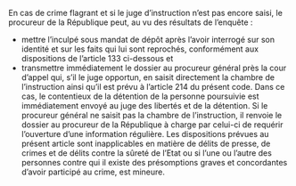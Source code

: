 En cas de crime flagrant et si le juge d’instruction n’est pas encore saisi, le procureur de la République peut, au vu des résultats de l’enquête :
- mettre l’inculpé sous mandat de dépôt après l’avoir interrogé sur son identité et sur les faits qui lui sont reprochés, conformément aux dispositions de l’article 133 ci-dessous et
- transmettre immédiatement le dossier au procureur général près la cour d’appel qui, s’il le juge opportun, en saisit directement la chambre de l’instruction ainsi qu’il est prévu à l’article 214 du présent code.
Dans ce cas, le contentieux de la détention de la personne poursuivie est immédiatement envoyé au juge des libertés et de la détention.
Si le procureur général ne saisit pas la chambre de l’instruction, il renvoie le dossier au procureur de la République à charge par celui-ci de requérir l’ouverture d’une information régulière.
Les dispositions prévues au présent article sont inapplicables en matière de délits de presse, de crimes et de délits contre la sûreté de l’Etat ou si l’une ou l’autre des personnes contre qui il existe des présomptions graves et concordantes d’avoir participé au crime, est mineure.